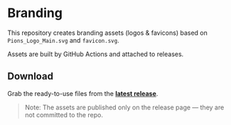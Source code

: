 # Branding

This repository creates branding assets (logos & favicons) based on
`Pions_Logo_Main.svg` and `favicon.svg`.

Assets are built by GitHub Actions and attached to releases.

## Download

Grab the ready-to-use files from the **[latest release](https://github.com/PionsLab/branding/releases/latest)**.

> Note: The assets are published only on the release page — they are not committed to the repo.
